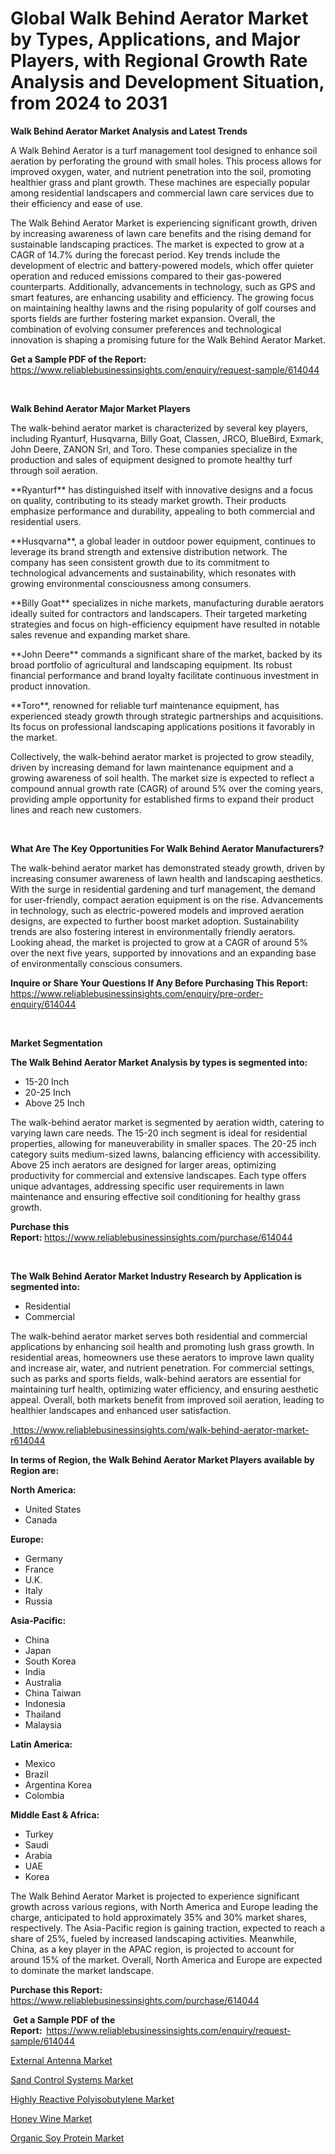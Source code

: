 <p><h1>Global Walk Behind Aerator Market by Types, Applications, and Major Players, with Regional Growth Rate Analysis and Development Situation, from 2024 to 2031</h1></p><p><strong>Walk Behind Aerator Market Analysis and Latest Trends</strong></p>
<p><p>A Walk Behind Aerator is a turf management tool designed to enhance soil aeration by perforating the ground with small holes. This process allows for improved oxygen, water, and nutrient penetration into the soil, promoting healthier grass and plant growth. These machines are especially popular among residential landscapers and commercial lawn care services due to their efficiency and ease of use.</p><p>The Walk Behind Aerator Market is experiencing significant growth, driven by increasing awareness of lawn care benefits and the rising demand for sustainable landscaping practices. The market is expected to grow at a CAGR of 14.7% during the forecast period. Key trends include the development of electric and battery-powered models, which offer quieter operation and reduced emissions compared to their gas-powered counterparts. Additionally, advancements in technology, such as GPS and smart features, are enhancing usability and efficiency. The growing focus on maintaining healthy lawns and the rising popularity of golf courses and sports fields are further fostering market expansion. Overall, the combination of evolving consumer preferences and technological innovation is shaping a promising future for the Walk Behind Aerator Market.</p></p>
<p><strong>Get a Sample PDF of the Report:&nbsp;</strong> <a href="https://www.reliablebusinessinsights.com/enquiry/request-sample/614044?utm_campaign=75&utm_medium=2&utm_source=Github&utm_content=ia&utm_term=16122024&utm_id=walk-behind-aerator">https://www.reliablebusinessinsights.com/enquiry/request-sample/614044</a></p>
<p>&nbsp;</p>
<p><strong>Walk Behind Aerator Major Market Players</strong></p>
<p><p>The walk-behind aerator market is characterized by several key players, including Ryanturf, Husqvarna, Billy Goat, Classen, JRCO, BlueBird, Exmark, John Deere, ZANON Srl, and Toro. These companies specialize in the production and sales of equipment designed to promote healthy turf through soil aeration.</p><p>**Ryanturf** has distinguished itself with innovative designs and a focus on quality, contributing to its steady market growth. Their products emphasize performance and durability, appealing to both commercial and residential users.</p><p>**Husqvarna**, a global leader in outdoor power equipment, continues to leverage its brand strength and extensive distribution network. The company has seen consistent growth due to its commitment to technological advancements and sustainability, which resonates with growing environmental consciousness among consumers.</p><p>**Billy Goat** specializes in niche markets, manufacturing durable aerators ideally suited for contractors and landscapers. Their targeted marketing strategies and focus on high-efficiency equipment have resulted in notable sales revenue and expanding market share.</p><p>**John Deere** commands a significant share of the market, backed by its broad portfolio of agricultural and landscaping equipment. Its robust financial performance and brand loyalty facilitate continuous investment in product innovation.</p><p>**Toro**, renowned for reliable turf maintenance equipment, has experienced steady growth through strategic partnerships and acquisitions. Its focus on professional landscaping applications positions it favorably in the market.</p><p>Collectively, the walk-behind aerator market is projected to grow steadily, driven by increasing demand for lawn maintenance equipment and a growing awareness of soil health. The market size is expected to reflect a compound annual growth rate (CAGR) of around 5% over the coming years, providing ample opportunity for established firms to expand their product lines and reach new customers.</p></p>
<p>&nbsp;</p>
<p><strong>What Are The Key Opportunities For Walk Behind Aerator Manufacturers?</strong></p>
<p><p>The walk-behind aerator market has demonstrated steady growth, driven by increasing consumer awareness of lawn health and landscaping aesthetics. With the surge in residential gardening and turf management, the demand for user-friendly, compact aeration equipment is on the rise. Advancements in technology, such as electric-powered models and improved aeration designs, are expected to further boost market adoption. Sustainability trends are also fostering interest in environmentally friendly aerators. Looking ahead, the market is projected to grow at a CAGR of around 5% over the next five years, supported by innovations and an expanding base of environmentally conscious consumers.</p></p>
<p><strong>Inquire or Share Your Questions If Any Before Purchasing This Report:</strong> <a href="https://www.reliablebusinessinsights.com/enquiry/pre-order-enquiry/614044?utm_campaign=75&utm_medium=2&utm_source=Github&utm_content=ia&utm_term=16122024&utm_id=walk-behind-aerator">https://www.reliablebusinessinsights.com/enquiry/pre-order-enquiry/614044</a></p>
<p>&nbsp;</p>
<p><strong>Market Segmentation</strong></p>
<p><strong>The Walk Behind Aerator Market Analysis by types is segmented into:</strong></p>
<p><ul><li>15-20 Inch</li><li>20-25 Inch</li><li>Above 25 Inch</li></ul></p>
<p><p>The walk-behind aerator market is segmented by aeration width, catering to varying lawn care needs. The 15-20 inch segment is ideal for residential properties, allowing for maneuverability in smaller spaces. The 20-25 inch category suits medium-sized lawns, balancing efficiency with accessibility. Above 25 inch aerators are designed for larger areas, optimizing productivity for commercial and extensive landscapes. Each type offers unique advantages, addressing specific user requirements in lawn maintenance and ensuring effective soil conditioning for healthy grass growth.</p></p>
<p><strong>Purchase this Report:&nbsp;</strong><a href="https://www.reliablebusinessinsights.com/purchase/614044?utm_campaign=75&utm_medium=2&utm_source=Github&utm_content=ia&utm_term=16122024&utm_id=walk-behind-aerator">https://www.reliablebusinessinsights.com/purchase/614044</a></p>
<p>&nbsp;</p>
<p><strong>The Walk Behind Aerator Market Industry Research by Application is segmented into:</strong></p>
<p><ul><li>Residential</li><li>Commercial</li></ul></p>
<p><p>The walk-behind aerator market serves both residential and commercial applications by enhancing soil health and promoting lush grass growth. In residential areas, homeowners use these aerators to improve lawn quality and increase air, water, and nutrient penetration. For commercial settings, such as parks and sports fields, walk-behind aerators are essential for maintaining turf health, optimizing water efficiency, and ensuring aesthetic appeal. Overall, both markets benefit from improved soil aeration, leading to healthier landscapes and enhanced user satisfaction.</p></p>
<p><a href="https://www.reliablebusinessinsights.com/walk-behind-aerator-market-r614044?utm_campaign=75&utm_medium=2&utm_source=Github&utm_content=ia&utm_term=16122024&utm_id=walk-behind-aerator">&nbsp;https://www.reliablebusinessinsights.com/walk-behind-aerator-market-r614044</a></p>
<p><strong>In terms of Region, the Walk Behind Aerator Market Players available by Region are:</strong></p>
<p>
    <p> <strong> North America: </strong>
        <ul>
            <li>United States</li>
            <li>Canada</li>
        </ul>
        </p> 
    <p> <strong> Europe: </strong>
        <ul>
            <li>Germany</li>
            <li>France</li>
            <li>U.K.</li>
            <li>Italy</li>
            <li>Russia</li>
        </ul>
        </p> 
    <p> <strong> Asia-Pacific: </strong>
        <ul>
            <li>China</li>
            <li>Japan</li>
            <li>South Korea</li>
            <li>India</li>
            <li>Australia</li>
            <li>China Taiwan</li>
            <li>Indonesia</li>
            <li>Thailand</li>
            <li>Malaysia</li>
        </ul>
        </p> 
    <p> <strong> Latin America: </strong>
        <ul>
            <li>Mexico</li>
            <li>Brazil</li>
            <li>Argentina Korea</li>
            <li>Colombia</li>
        </ul>
        </p> 
    <p> <strong> Middle East & Africa: </strong>
        <ul>
            <li>Turkey</li>
            <li>Saudi</li>
            <li>Arabia</li>
            <li>UAE</li>
            <li>Korea</li>
        </ul>
    </p>
    </p>
<p><p>The Walk Behind Aerator Market is projected to experience significant growth across various regions, with North America and Europe leading the charge, anticipated to hold approximately 35% and 30% market shares, respectively. The Asia-Pacific region is gaining traction, expected to reach a share of 25%, fueled by increased landscaping activities. Meanwhile, China, as a key player in the APAC region, is projected to account for around 15% of the market. Overall, North America and Europe are expected to dominate the market landscape.</p></p>
<p><strong>Purchase this Report: </strong><a href="https://www.reliablebusinessinsights.com/purchase/614044?utm_campaign=75&utm_medium=2&utm_source=Github&utm_content=ia&utm_term=16122024&utm_id=walk-behind-aerator">https://www.reliablebusinessinsights.com/purchase/614044</a></p>
<p>&nbsp;<strong>Get a Sample PDF of the Report:&nbsp;&nbsp;</strong><a href="https://www.reliablebusinessinsights.com/enquiry/request-sample/614044?utm_campaign=75&utm_medium=2&utm_source=Github&utm_content=ia&utm_term=16122024&utm_id=walk-behind-aerator">https://www.reliablebusinessinsights.com/enquiry/request-sample/614044</a></p>
<p><strong></strong></p>
<p><p><a href="https://github.com/juniordelafrance/Market-Research-Report-List-5/blob/main/external-antenna-market.md?utm_campaign=75&utm_medium=2&utm_source=Github&utm_content=ia&utm_term=16122024&utm_id=walk-behind-aerator">External Antenna Market</a></p><p><a href="https://www.linkedin.com/pulse/sand-control-systems-market-size-expanding-rapidly-annual-hnile?utm_campaign=75&utm_medium=2&utm_source=Github&utm_content=ia&utm_term=16122024&utm_id=walk-behind-aerator">Sand Control Systems Market</a></p><p><a href="https://www.linkedin.com/pulse/f-my-mkt-intel-xkfif?utm_campaign=75&utm_medium=2&utm_source=Github&utm_content=ia&utm_term=16122024&utm_id=walk-behind-aerator">Highly Reactive Polyisobutylene Market</a></p><p><a href="https://www.linkedin.com/pulse/latest-trend-analysis-honey-wine-market-suggests-steady-nfghe?utm_campaign=75&utm_medium=2&utm_source=Github&utm_content=ia&utm_term=16122024&utm_id=walk-behind-aerator">Honey Wine Market</a></p><p><a href="https://www.linkedin.com/pulse/organic-soy-protein-industry-trends-report-analyzing-growth-jdlqe?utm_campaign=75&utm_medium=2&utm_source=Github&utm_content=ia&utm_term=16122024&utm_id=walk-behind-aerator">Organic Soy Protein Market</a></p></p>
